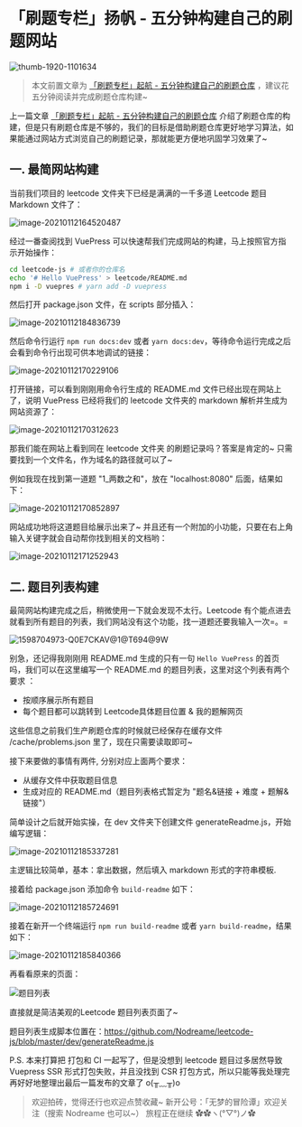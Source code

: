 # 「刷题专栏」扬帆 - 五分钟构建自己的刷题网站

![thumb-1920-1101634](http://img.nodreame.cn/thumb-1920-1101634.jpg)

> 本文前置文章为  [「刷题专栏」起航 - 五分钟构建自己的刷题仓库](https://juejin.cn/post/6916163226187415559) ，建议花五分钟阅读并完成刷题仓库构建~

上一篇文章 [「刷题专栏」起航 - 五分钟构建自己的刷题仓库](https://juejin.cn/post/6916163226187415559) 介绍了刷题仓库的构建，但是只有刷题仓库是不够的，我们的目标是借助刷题仓库更好地学习算法，如果能通过网站方式浏览自己的刷题记录，那就能更方便地巩固学习效果了~

## 一. 最简网站构建

当前我们项目的 leetcode 文件夹下已经是满满的一千多道 Leetcode 题目 Markdown 文件了：

![image-20210112164520487](http://img.nodreame.cn/image-20210112164520487.png)

经过一番查阅找到 VuePress 可以快速帮我们完成网站的构建，马上按照官方指示开始操作：

``` bash
cd leetcode-js # 或者你的仓库名
echo '# Hello VuePress' > leetcode/README.md
npm i -D vuepres # yarn add -D vuepress
```

然后打开 package.json 文件，在 scripts 部分插入：

![image-20210112184836739](http://img.nodreame.cn/image-20210112184836739.png)

然后命令行运行  ```npm run docs:dev``` 或者 ```yarn docs:dev```，等待命令运行完成之后会看到命令行出现可供本地调试的链接：

![image-20210112170229106](http://img.nodreame.cn/image-20210112170229106.png)

打开链接，可以看到刚刚用命令行生成的 README.md 文件已经出现在网站上了，说明 VuePress 已经将我们的 leetcode 文件夹的 markdown 解析并生成为网站资源了：

![image-20210112170312623](http://img.nodreame.cn/image-20210112170312623.png)

那我们能在网站上看到同在 leetcode 文件夹 的刷题记录吗？答案是肯定的~ 只需要找到一个文件名，作为域名的路径就可以了~

例如我现在找到第一道题 "1_两数之和"，放在 "localhost:8080" 后面，结果如下：

![image-20210112170852897](http://img.nodreame.cn/image-20210112170852897.png)

网站成功地将这道题目给展示出来了~ 并且还有一个附加的小功能，只要在右上角输入关键字就会自动帮你找到相关的文档哟：

![image-20210112171252943](http://img.nodreame.cn/image-20210112171252943.png)

## 二. 题目列表构建

最简网站构建完成之后，稍微使用一下就会发现不太行。Leetcode 有个能点进去就看到所有题目的列表，我们网站没有这个功能，找一道题还要我输入一次=。=

![1598704973-Q0E7CKAV@1@T694@9W](http://img.nodreame.cn/1598704973-Q0E7CKAV@1@T694@9W.png)

别急，还记得我刚刚用 README.md 生成的只有一句 ``` Hello VuePress ``` 的首页吗，我们可以在这里编写一个 README.md 的题目列表，这里对这个列表有两个要求 ：

- 按顺序展示所有题目
- 每个题目都可以跳转到 Leetcode具体题目位置 & 我的题解网页

这些信息之前我们生产刷题仓库的时候就已经保存在缓存文件 /cache/problems.json 里了，现在只需要读取即可~

接下来要做的事情有两件, 分别对应上面两个要求：

- 从缓存文件中获取题目信息
- 生成对应的 README.md（题目列表格式暂定为 "题名&链接 + 难度 + 题解&链接"）

简单设计之后就开始实操，在 dev 文件夹下创建文件 generateReadme.js，开始编写逻辑：

![image-20210112185337281](http://img.nodreame.cn/image-20210112185337281.png)

主逻辑比较简单，基本：拿出数据，然后填入 markdown 形式的字符串模板.

接着给 package.json 添加命令 ```build-readme``` 如下：

![image-20210112185724691](http://img.nodreame.cn/image-20210112185724691.png)

接着在新开一个终端运行 ```npm run build-readme``` 或者 ```yarn build-readme```，结果如下：

![image-20210112185840366](http://img.nodreame.cn/image-20210112185840366.png)

再看看原来的页面：

![题目列表](http://img.nodreame.cn/image-20210112183705265.png)

直接就是简洁美观的Leetcode 题目列表页面了~

题目列表生成脚本位置在：<https://github.com/Nodreame/leetcode-js/blob/master/dev/generateReadme.js>

P.S. 本来打算把 打包和 CI 一起写了，但是没想到 leetcode 题目过多居然导致 Vuepress SSR 形式打包失败，并且没找到 CSR 打包方式，所以只能等我处理完再好好地整理出最后一篇发布的文章了 o(╥﹏╥)o

> 欢迎拍砖，觉得还行也欢迎点赞收藏~
> 新开公号：「无梦的冒险谭」欢迎关注（搜索 Nodreame 也可以~）
> 旅程正在继续 ✿✿ヽ(°▽°)ノ✿
